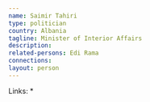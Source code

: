 ```yaml
---
name: Saimir Tahiri
type: politician
country: Albania
tagline: Minister of Interior Affairs
description:
related-persons: Edi Rama
connections:
layout: person
---
```


Links:
*
